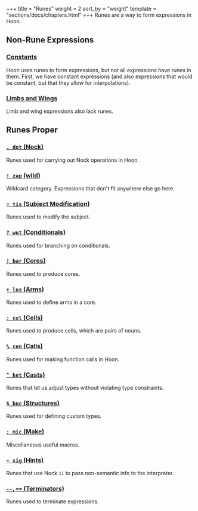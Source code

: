+++
title = "Runes"
weight = 2
sort_by = "weight"
template = "sections/docs/chapters.html"
+++
Runes are a way to form expressions in Hoon.

## Non-Rune Expressions

### [Constants](constants)

Hoon uses runes to form expressions, but not all expressions have runes in them.  First, we have constant expressions (and also expressions that would be constant, but that they allow for interpolations).

### [Limbs and Wings](../limb)

Limb and wing expressions also lack runes.

## Runes Proper

### [`. dot` (Nock)](dot)

Runes used for carrying out Nock operations in Hoon.

### [`! zap` (wild)](zap)

Wildcard category. Expressions that don't fit anywhere else go here.

### [`= tis` (Subject Modification)](tis)

Runes used to modify the subject.

### [`? wut` (Conditionals)](wut)

Runes used for branching on conditionals.

### [`| bar` (Cores)](bar)

Runes used to produce cores.

### [`+ lus` (Arms)](lus)

Runes used to define arms in a core.

### [`: col` (Cells)](col)

Runes used to produce cells, which are pairs of nouns.

### [`% cen` (Calls)](cen)

Runes used for making function calls in Hoon.

### [`^ ket` (Casts)](ket)

Runes that let us adjust types without violating type constraints.

### [`$ buc` (Structures)](buc)

Runes used for defining custom types.

### [`; mic` (Make)](mic)

Miscellaneous useful macros.

### [`~ sig` (Hints)](sig)

Runes that use Nock `11` to pass non-semantic info to the interpreter.

### [`--`, `==` (Terminators)](terminators)

Runes used to terminate expressions.
